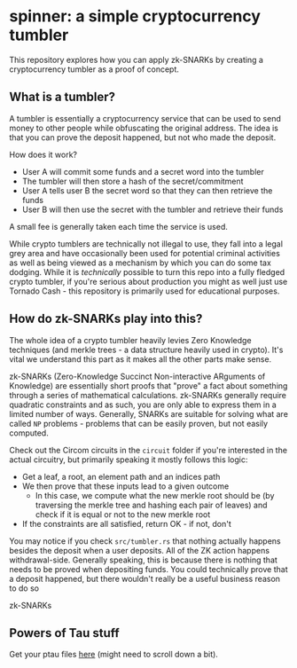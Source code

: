 # spinner: a simple cryptocurrency tumbler
This repository explores how you can apply zk-SNARKs by creating a cryptocurrency tumbler as a proof of concept.

## What is a tumbler?
A tumbler is essentially a cryptocurrency service that can be used to send money to other people while obfuscating the original address. The idea is that you can prove the deposit happened, but not who made the deposit.

How does it work?
- User A will commit some funds and a secret word into the tumbler
- The tumbler will then store a hash of the secret/commitment
- User A tells user B the secret word so that they can then retrieve the funds
- User B will then use the secret with the tumbler and retrieve their funds

A small fee is generally taken each time the service is used.

While crypto tumblers are technically not illegal to use, they fall into a legal grey area and have occasionally been used for potential criminal activities as well as being viewed as a mechanism by which you can do some tax dodging. While it is *technically* possible to turn this repo into a fully fledged crypto tumbler, if you're serious about production you might as well just use Tornado Cash - this repository is primarily used for educational purposes.

## How do zk-SNARKs play into this?
The whole idea of a crypto tumbler heavily levies Zero Knowledge techniques (and merkle trees - a data structure heavily used in crypto). It's vital we understand this part as it makes all the other parts make sense.

zk-SNARKs (Zero-Knowledge Succinct Non-interactive ARguments of Knowledge) are essentially short proofs that "prove" a fact about something through a series of mathematical calculations. zk-SNARKs generally require quadratic constraints and as such, you are only able to express them in a limited number of ways. Generally, SNARKs are suitable for solving what are called `NP` problems - problems that can be easily proven, but not easily computed.

Check out the Circom circuits in the `circuit` folder if you're interested in the actual circuitry, but primarily speaking it mostly follows this logic:
- Get a leaf, a root, an element path and an indices path
- We then prove that these inputs lead to a given outcome
  - In this case, we compute what the new merkle root should be (by traversing the merkle tree and hashing each pair of leaves) and check if it is equal or not to the new merkle root
- If the constraints are all satisfied, return OK - if not, don't

You may notice if you check `src/tumbler.rs` that nothing actually happens besides the deposit when a user deposits. All of the ZK action happens withdrawal-side. Generally speaking, this is because there is nothing that needs to be proved when depositing funds. You could technically prove that a deposit happened, but there wouldn't really be a useful business reason to do so

zk-SNARKs

## Powers of Tau stuff
Get your ptau files [here](https://github.com/iden3/snarkjs?tab=readme-ov-file#7-prepare-phase-2) (might need to scroll down a bit).
